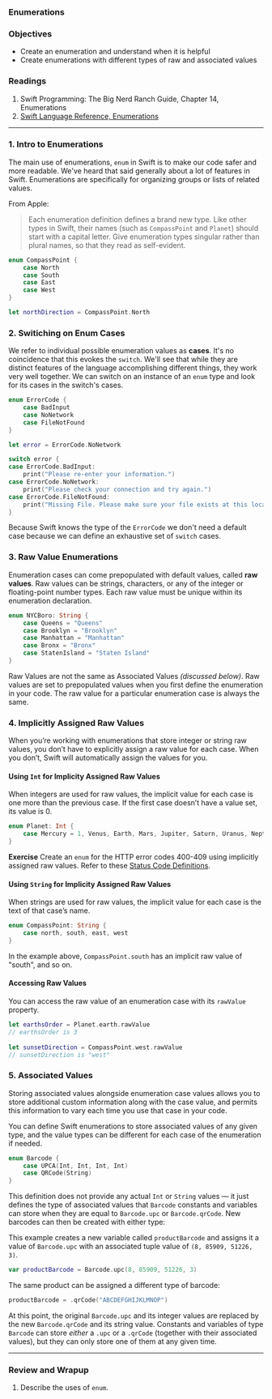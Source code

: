 ### Enumerations

### Objectives
* Create an enumeration and understand when it is helpful
* Create enumerations with different types of raw and associated values

### Readings
1. Swift Programming: The Big Nerd Ranch Guide, Chapter 14, Enumerations
1. [Swift Language Reference, Enumerations](https://developer.apple.com/library/ios/documentation/Swift/Conceptual/Swift_Programming_Language/Enumerations.html#//apple_ref/doc/uid/TP40014097-CH12-ID145)

---

### 1. Intro to Enumerations

The main use of enumerations, ```enum``` in Swift is to make our code safer and more readable. We've heard that said generally about a lot of features in Swift. Enumerations are specifically for organizing groups or lists of related values.

From Apple:

> Each enumeration definition defines a brand new type. Like other types in Swift, their names (such as `CompassPoint` and `Planet`) should start with a capital letter. Give enumeration types singular rather than plural names, so that they read as self-evident.

```swift
enum CompassPoint {
    case North
    case South
    case East
    case West
}

let northDirection = CompassPoint.North
```

### 2. Switiching on Enum Cases

We refer to individual possible enumeration values as __cases__. It's no coincidence that this evokes the ```switch```. We'll see that while they are distinct features of the language accomplishing different things, they work very well together.  We can switch on an instance of an ```enum``` type and look for its cases in the switch's cases.

```swift
enum ErrorCode {
    case BadInput
    case NoNetwork
    case FileNotFound
}

let error = ErrorCode.NoNetwork

switch error {
case ErrorCode.BadInput:
    print("Please re-enter your information.")
case ErrorCode.NoNetwork:
    print("Please check your connection and try again.")
case ErrorCode.FileNotFound:
    print("Missing File. Please make sure your file exists at this location.")
}
```
Because Swift knows the type of the `ErrorCode` we don't need a default case because we can define an exhaustive set of `switch` cases.

### 3. Raw Value Enumerations

Enumeration cases can come prepopulated with default values, called __raw values__. Raw values can be strings, characters, or any of the integer or floating-point number types. Each raw value must be unique within its enumeration declaration.

```swift
enum NYCBoro: String {
    case Queens = "Queens"
    case Brooklyn = "Brooklyn"
    case Manhattan = "Manhattan"
    case Bronx = "Bronx"
    case StatenIsland = "Staten Island"
}
```

Raw Values are not the same as Associated Values _(discussed below)_. Raw values are set to prepopulated values when you first define the enumeration in your code. The raw value for a particular enumeration case is always the same. 

### 4. Implicitly Assigned Raw Values

When you’re working with enumerations that store integer or string raw values, you don’t have to explicitly assign a raw value for each case. When you don’t, Swift will automatically assign the values for you.

#### Using `Int` for Implicity Assigned Raw Values

When integers are used for raw values, the implicit value for each case is one more than the previous case. If the first case doesn’t have a value set, its value is 0.

```swift
enum Planet: Int {
    case Mercury = 1, Venus, Earth, Mars, Jupiter, Saturn, Uranus, Neptune
}
```

__Exercise__
Create an ```enum``` for the HTTP error codes 400-409 using implicitly assigned raw values. Refer to these [Status Code Definitions](https://www.w3.org/Protocols/rfc2616/rfc2616-sec10.html).

#### Using `String` for Implicity Assigned Raw Values

When strings are used for raw values, the implicit value for each case is the text of that case’s name.

```swift
enum CompassPoint: String {
    case north, south, east, west
}
```

In the example above, `CompassPoint.south` has an implicit raw value of "south", and so on.

#### Accessing Raw Values

You can access the raw value of an enumeration case with its `rawValue` property.

```swift
let earthsOrder = Planet.earth.rawValue
// earthsOrder is 3
 
let sunsetDirection = CompassPoint.west.rawValue
// sunsetDirection is "west"
```

### 5. Associated Values
Storing associated values alongside enumeration case values allows you to store additional custom information along with the case value, and permits this information to vary each time you use that case in your code.

You can define Swift enumerations to store associated values of any given type, and the value types can be different for each case of the enumeration if needed. 

```swift
enum Barcode {
    case UPCA(Int, Int, Int, Int)
    case QRCode(String)
}
```

This definition does not provide any actual `Int` or `String` values — it just defines the type of associated values that `Barcode` constants and variables can store when they are equal to `Barcode.upc` or `Barcode.qrCode`. New barcodes can then be created with either type:

This example creates a new variable called `productBarcode` and assigns it a value of `Barcode.upc` with an associated tuple value of `(8, 85909, 51226, 3)`.

```swift
var productBarcode = Barcode.upc(8, 85909, 51226, 3)
```

The same product can be assigned a different type of barcode:

```swift
productBarcode = .qrCode("ABCDEFGHIJKLMNOP")
```

At this point, the original `Barcode.upc` and its integer values are replaced by the new `Barcode.qrCode` and its string value. Constants and variables of type `Barcode` can store _either_ a `.upc` or a `.qrCode` (together with their associated values), but they can only store one of them at any given time.

---

### Review and Wrapup

1. Describe the uses of `enum`.
